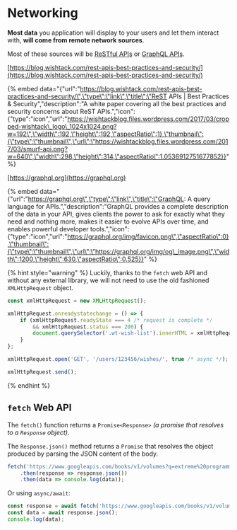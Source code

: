 # Networking

**Most data** you application will display to your users and let them interact with, **will come from remote network sources**.

Most of these sources will be [ReSTful APIs](https://blog.wishtack.com/rest-apis-best-practices-and-security/) or [GraphQL APIs](https://graphql.org).

[https://blog.wishtack.com/rest-apis-best-practices-and-security/](https://blog.wishtack.com/rest-apis-best-practices-and-security/)

{% embed data="{\"url\":\"https://blog.wishtack.com/rest-apis-best-practices-and-security/\",\"type\":\"link\",\"title\":\"ReST APIs \| Best Practices & Security\",\"description\":\"A white paper covering all the best practices and security concerns about ReST APIs.\",\"icon\":{\"type\":\"icon\",\"url\":\"https://wishtackblog.files.wordpress.com/2017/03/cropped-wishtack\_logo\_1024x1024.png?w=192\",\"width\":192,\"height\":192,\"aspectRatio\":1},\"thumbnail\":{\"type\":\"thumbnail\",\"url\":\"https://wishtackblog.files.wordpress.com/2017/03/smurf-api.png?w=640\",\"width\":298,\"height\":314,\"aspectRatio\":1.0536912751677852}}" %}

[https://graphql.org](https://graphql.org)

{% embed data="{\"url\":\"https://graphql.org\",\"type\":\"link\",\"title\":\"GraphQL: A query language for APIs.\",\"description\":\"GraphQL provides a complete description of the data in your API, gives clients the power to ask for exactly what they need and nothing more, makes it easier to evolve APIs over time, and enables powerful developer tools.\",\"icon\":{\"type\":\"icon\",\"url\":\"https://graphql.org/img/favicon.png\",\"aspectRatio\":0},\"thumbnail\":{\"type\":\"thumbnail\",\"url\":\"https://graphql.org/img/og\_image.png\",\"width\":1200,\"height\":630,\"aspectRatio\":0.525}}" %}

{% hint style="warning" %}
Luckily, thanks to the `fetch` web API and without any external library, we will not need to use the old fashioned `XMLHttpRequest` object.

```javascript
const xmlHttpRequest = new XMLHttpRequest();

xmlHttpRequest.onreadystatechange = () => {
    if (xmlHttpRequest.readyState === 4 /* request is complete */
        && xmlHttpRequest.status === 200) {
        document.querySelector('.wt-wish-list').innerHTML = xmlHttpRequest.responseText;
    }
};

xmlHttpRequest.open('GET', '/users/123456/wishes/', true /* async */);

xmlHttpRequest.send();
```
{% endhint %}

## `fetch` Web API

The `fetch()` function returns a `Promise<Response>` _\(a promise that resolves to a `Response` object\)_.

The `Response.json()` method returns a `Promise` that resolves the object produced by parsing the JSON content of the body.

```javascript
fetch('https://www.googleapis.com/books/v1/volumes?q=extreme%20programming')
    .then(response => response.json())
    .then(data => console.log(data));
```

Or using `async/await`:

```javascript
const response = await fetch('https://www.googleapis.com/books/v1/volumes?q=extreme%20programming');
const data = await response.json();
console.log(data);
```

